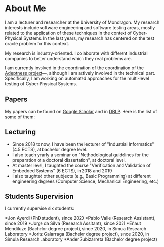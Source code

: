 # About Me

I am a lecturer and researcher at the University of Mondragon. My research interests include software engineering and software testing areas, mostly related to the application of these techniques in the context of Cyber-Physical Systems. In the last years, my research has centered on the test oracle problem for this context.

My research is industry-oriented. I collaborate with different industrial companies to better understand which they real problems are.

I am currently involved in the coordination of the coordination of the [Adeptness project](https://www.adeptness.eu/)&mdash;, although I am actively involved in the technical part. Specifically, I am working on automated approaches for the multi-level testing of Cyber-Physical Systems.





## Papers

My papers can be found on [Google Scholar](https://scholar.google.lu/citations?user=ft06jF4AAAAJ&hl=es&oi=ao) and in [DBLP](https://dblp.org/pid/78/8234.html). Here is the list of some of them:


## Lecturing

* Since 2018 to now, I have been the lecturer of "Industrial Informatics" (4.5 ECTS), at bachelor degree level.
* I also teach yearly a seminar on "Methodological guidelines for the preparation of a doctoral dissertation", at doctoral level.
* At master level, I taughted the course "Verification and Validation of Embedded Systems" (6 ECTS), in 2018 and 2019 
* I also taughted other subjects (e.g., Basic Programming) at different engineering degrees (Computer Science, Mechanical Engineering, etc.)

## Students Supervision

I currently supervise six students:

*Jon Ayerdi (PhD student), since 2020
*Pablo Valle (Research Assistant), since 2019
*Jorge da Silva (Research Assitant), since 2021
*Eñaut Mendiluze (Bachelor degree project), since 2020, in Simula Research Laboratory
*Joritz Galarraga (Bachelor degree project), since 2020, in Simula Research Laboratory
*Ander Zubizarreta (Bachelor degree project)

